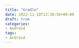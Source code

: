 ```yaml
---
title: "Gradle"
date: 2022-11-18T13:39:56+09:00
draft: true
categories:
- Android
tags:
- Android
---
```


